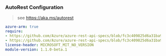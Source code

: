 ### AutoRest Configuration

> see https://aka.ms/autorest

``` yaml
azure-arm: true
require:
- https://github.com/Azure/azure-rest-api-specs/blob/fc3c409825d6a31ba909a88ea34dcc13165edc9c/specification/webpubsub/resource-manager/readme.md
- https://github.com/Azure/azure-rest-api-specs/blob/fc3c409825d6a31ba909a88ea34dcc13165edc9c/specification/webpubsub/resource-manager/readme.go.md
license-header: MICROSOFT_MIT_NO_VERSION
module-version: 1.1.0-beta.1

```